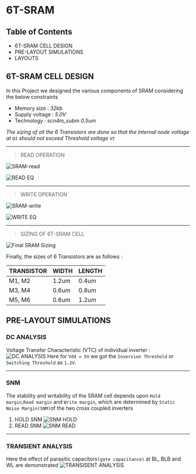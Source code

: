 # 6T-SRAM

## Table of Contents
* 6T-SRAM CELL DESIGN
* PRE-LAYOUT SIMULATIONS
* LAYOUTS

## 6T-SRAM CELL DESIGN
In this Project we designed the various components of SRAM considering the below
constraints
* Memory size : *32kb*
* Supply voltage : *5.0V*
* Technology : *scn4m_subm 0.5um*

*The sizing of all the 6 Transistors are done so that the internal node voltage at `Q1` should not exceed Threshold voltage `Vt`*

---
> READ OPERATION

![SRAM-read](https://github.com/SWADESH-KUMAR-NATH/6T-SRAM/blob/main/schematics/SRAM_READ.JPG)

![READ EQ](https://github.com/SWADESH-KUMAR-NATH/6T-SRAM/blob/main/schematics/read_eq.PNG)

---
> WRITE OPERATION

![SRAM-write](https://github.com/SWADESH-KUMAR-NATH/6T-SRAM/blob/main/schematics/SRAM_WRITE.JPG)

![WRITE EQ](https://github.com/SWADESH-KUMAR-NATH/6T-SRAM/blob/main/schematics/write_eq.PNG)

---
> SIZING OF 6T-SRAM CELL

![Final SRAM Sizing](https://github.com/SWADESH-KUMAR-NATH/6T-SRAM/blob/main/schematics/6T-SRAM_CELL.JPG)

Finally, the sizes of 6 Transistors are as follows :

| TRANSISTOR | WIDTH | LENGTH |
| --- | --- | --- |
| M1, M2 | 1.2um | 0.4um |
| M3, M4 | 0.6um | 0.8um |
| M5, M6 | 0.6um | 1.2um |

## PRE-LAYOUT SIMULATIONS

### DC ANALYSIS

Voltage Transfer Characteristic (VTC) of individual inverter :
![DC ANALYSIS](https://github.com/SWADESH-KUMAR-NATH/6T-SRAM/blob/main/simulations/sram_dc.PNG)
Here for `Vdd = 5V` we got the `Inversion Threshold` or `Switching Threshold` as `1.2V`.

---
### SNM

The stability and writability of the SRAM cell depends upon `Hold margin`,`Read margin` and `Write margin`, which are determined by `Static Noise Margin(SNM)`of the two cross coupled inverters

1. HOLD SNM
![SNM HOLD](https://github.com/SWADESH-KUMAR-NATH/6T-SRAM/blob/main/simulations/sram_hold.PNG)
2. READ SNM
![SNM READ](https://github.com/SWADESH-KUMAR-NATH/6T-SRAM/blob/main/simulations/sram_read.PNG)

---
### TRANSIENT ANALYSIS
Here the effect of parasitic capacitors`(gate capacitance)` at BL, BLB and WL are demonstrated 
![TRANSISENT ANALYSIS](https://github.com/SWADESH-KUMAR-NATH/6T-SRAM/blob/main/simulations/sram_trans1.PNG)



